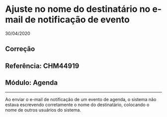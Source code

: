 # Ajuste no nome do destinatário no e-mail de notificação de evento
30/04/2020
## Correção
## Referência: CHM44919
## Módulo: Agenda
***

Ao enviar o e-mail de notificação de um evento de agenda, o sistema não estava escrevendo corretamente o nome do destinatário, colocando o nome de outros usuários do sistema.
